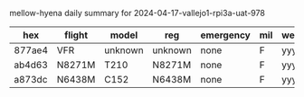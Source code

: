 mellow-hyena daily summary for 2024-04-17-vallejo1-rpi3a-uat-978

|hex|flight|model|reg|emergency|mil|weirdo|
|--|--|--|--|--|--|--|
|877ae4|VFR|unknown|unknown|none|F|yyy|
|ab4d63|N8271M|T210|N8271M|none|F|yyy|
|a873dc|N6438M|C152|N6438M|none|F|yyy|
